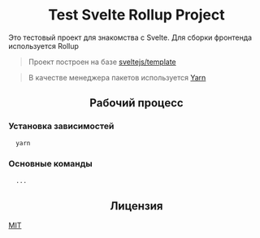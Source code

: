 <h1 align="center">Test Svelte Rollup Project</h1>

Это тестовый проект для знакомства с Svelte. Для сборки фронтенда используется Rollup

> Проект построен на базе [sveltejs/template](https://github.com/sveltejs/template)

> В качестве менеджера пакетов используется [Yarn](https://yarnpkg.com/en/docs/install)

<h2 align="center">Рабочий процесс</h2>

### Установка зависимостей

```bash
  yarn
```

### Основные команды

```bash
  ...
```

<h2 align="center">Лицензия</h2>

[MIT](/LICENSE)
